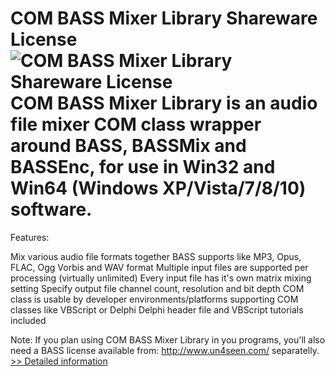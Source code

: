 # COM BASS Mixer Library Shareware License<br />![COM BASS Mixer Library Shareware License](https://mycommerce.akamaized.net/api/pimages/P300999611/BIG/300999611.PNG)<br />COM BASS Mixer Library is an audio file mixer COM class wrapper around BASS, BASSMix and BASSEnc, for use in Win32 and Win64 (Windows XP/Vista/7/8/10) software.

Features:

Mix various audio file formats together BASS supports like MP3, Opus, FLAC, Ogg Vorbis and WAV format
Multiple input files are supported per processing (virtually unlimited)
Every input file has it's own matrix mixing setting
Specify output file channel count, resolution and bit depth
COM class is usable by developer environments/platforms supporting COM classes like VBScript or Delphi
Delphi header file and VBScript tutorials included

Note: If you plan using COM BASS Mixer Library in you programs, you'll also need a BASS license available from: http://www.un4seen.com/ separatelly.<br />[>> Detailed information](https://secure.shareit.com/shareit/product.html?productid=300999611&affiliateid=200057808)